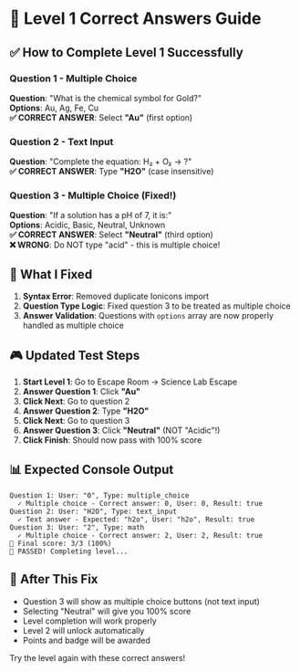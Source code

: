 # 🎯 Level 1 Correct Answers Guide

## ✅ How to Complete Level 1 Successfully

### **Question 1** - Multiple Choice
**Question**: "What is the chemical symbol for Gold?"  
**Options**: Au, Ag, Fe, Cu  
**✅ CORRECT ANSWER**: Select **"Au"** (first option)

### **Question 2** - Text Input  
**Question**: "Complete the equation: H₂ + O₂ → ?"  
**✅ CORRECT ANSWER**: Type **"H2O"** (case insensitive)

### **Question 3** - Multiple Choice (Fixed!)
**Question**: "If a solution has a pH of 7, it is:"  
**Options**: Acidic, Basic, Neutral, Unknown  
**✅ CORRECT ANSWER**: Select **"Neutral"** (third option)  
**❌ WRONG**: Do NOT type "acid" - this is multiple choice!

## 🔧 What I Fixed

1. **Syntax Error**: Removed duplicate Ionicons import
2. **Question Type Logic**: Fixed question 3 to be treated as multiple choice
3. **Answer Validation**: Questions with `options` array are now properly handled as multiple choice

## 🎮 Updated Test Steps

1. **Start Level 1**: Go to Escape Room → Science Lab Escape
2. **Answer Question 1**: Click **"Au"** 
3. **Click Next**: Go to question 2
4. **Answer Question 2**: Type **"H2O"**
5. **Click Next**: Go to question 3  
6. **Answer Question 3**: Click **"Neutral"** (NOT "Acidic"!)
7. **Click Finish**: Should now pass with 100% score

## 📊 Expected Console Output

```
Question 1: User: "0", Type: multiple_choice
  ✓ Multiple choice - Correct answer: 0, User: 0, Result: true
Question 2: User: "H2O", Type: text_input  
  ✓ Text answer - Expected: "h2o", User: "h2o", Result: true
Question 3: User: "2", Type: math
  ✓ Multiple choice - Correct answer: 2, User: 2, Result: true
🎯 Final score: 3/3 (100%)
🎉 PASSED! Completing level...
```

## 🚀 After This Fix

- Question 3 will show as multiple choice buttons (not text input)
- Selecting "Neutral" will give you 100% score
- Level completion will work properly
- Level 2 will unlock automatically
- Points and badge will be awarded

Try the level again with these correct answers!
